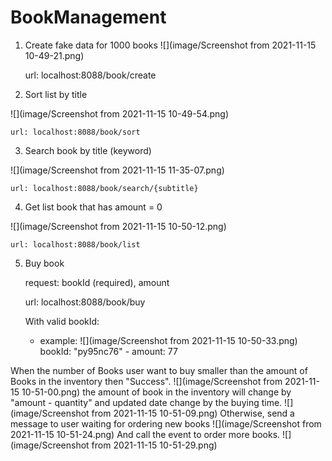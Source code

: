 # BookManagement
1. Create fake data for 1000 books
![](image/Screenshot from 2021-11-15 10-49-21.png)

    url: localhost:8088/book/create
2. Sort list by title

![](image/Screenshot from 2021-11-15 10-49-54.png)

    url: localhost:8088/book/sort
3. Search book by title (keyword)

![](image/Screenshot from 2021-11-15 11-35-07.png)

    url: localhost:8088/book/search/{subtitle}
4. Get list book that has amount = 0

![](image/Screenshot from 2021-11-15 10-50-12.png)

    url: localhost:8088/book/list
5. Buy book

    request: bookId (required), amount

    url: localhost:8088/book/buy

    With valid bookId:
    - example:
![](image/Screenshot from 2021-11-15 10-50-33.png)
    bookId: "py95nc76" - amount: 77

When the number of Books user want to buy smaller than the amount of Books in the inventory then "Success".
![](image/Screenshot from 2021-11-15 10-51-00.png)
the amount of book in the inventory will change by "amount - quantity" and updated date change by the buying time.
![](image/Screenshot from 2021-11-15 10-51-09.png)
Otherwise, send a message to user waiting for ordering new books
![](image/Screenshot from 2021-11-15 10-51-24.png)
And call the event to order more books.
![](image/Screenshot from 2021-11-15 10-51-29.png)
    